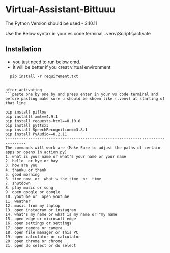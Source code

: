 # Virtual-Assistant-Bittuuu


The Python Version should be used - 3.10.11

Use the Below syntax in your vs code terminal
.\.venv\Scripts\activate


## Installation

- you just need to run below cmd.
- it will be better if you creat virtual environment


```bash-install in your terminal before activating the scripts
  pip install -r requirement.txt


after activating 
```paste one by one by and press enter in your vs code terminal and before pasting make sure u should be shown like (.venv) at starting of that line

pip install pillow
pip installl xml==4.9.1
pip install requests-html==0.10.0
pip install pyttsx3
pip install SpeechRecognition==3.8.1
pip install PyAudio==0.2.11
-------------------------------------------------------------------------------
The commands will work are (Make Sure to adjust the paths of certain apps or opens in action.py)
1. what is your name or what's your name or your name
2. hello  or hye or hay
3. how are you
4. thanku or thank
5. good morning
6. time now  or  what's the time  or  time
7. shutdown
8. play music or song
9. open google or google
10. youtube or  open youtube
11. weather
12. music from my laptop
13. open instagram or instagram
14. what's my name or what is my name or "my name
15. open edge or microsoft edge
16. open settings or settings
17. open camera or camera
18. open file manager or This PC
19. open calculator or calculator
20. open chrome or chrome
21. open do select or do select
